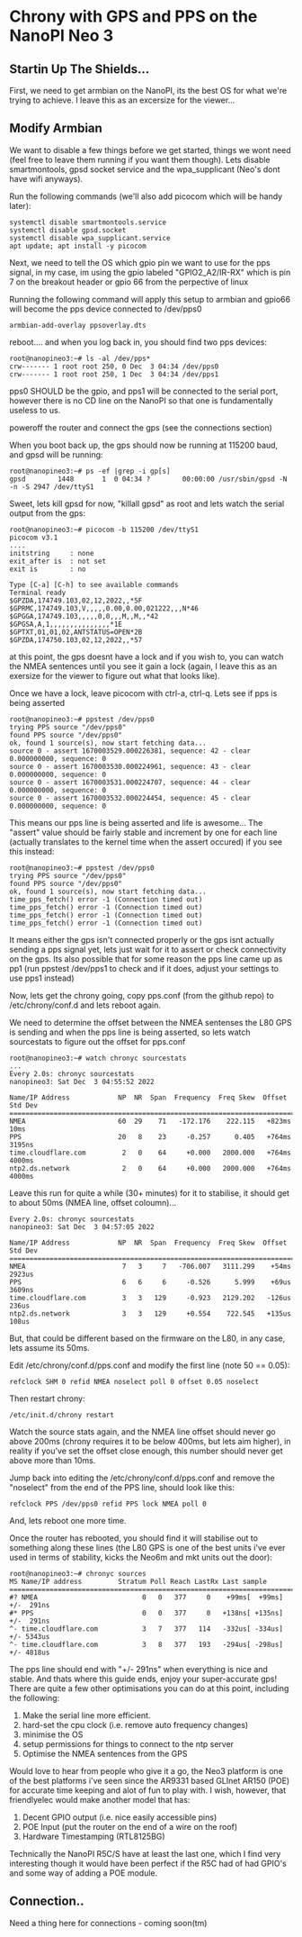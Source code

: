 # Chrony with GPS and PPS on the NanoPI Neo 3

## Startin Up The Shields...

First, we need to get armbian on the NanoPI, its the best OS for what we're trying
to achieve. I leave this as an excersize for the viewer...


## Modify Armbian

We want to disable a few things before we get started, things we wont need (feel free
to leave them running if you want them though). Lets disable smartmontools, gpsd socket
service and the wpa_supplicant (Neo's dont have wifi anyways).

Run the following commands (we'll also add picocom which will be handy later):
```
systemctl disable smartmontools.service
systemctl disable gpsd.socket
systemctl disable wpa_supplicant.service
apt update; apt install -y picocom
```

Next, we need to tell the OS which gpio pin we want to use for the pps signal, in my
case, im using the gpio labeled "GPIO2_A2/IR-RX" which is pin 7 on the breakout header
or gpio 66 from the perpective of linux

Running the following command will apply this setup to armbian and gpio66 will become
the pps device connected to /dev/pps0

```
armbian-add-overlay ppsoverlay.dts
```

reboot.... and when you log back in, you should find two pps devices:
```
root@nanopineo3:~# ls -al /dev/pps*
crw------- 1 root root 250, 0 Dec  3 04:34 /dev/pps0
crw------- 1 root root 250, 1 Dec  3 04:34 /dev/pps1
```

pps0 SHOULD be the gpio, and pps1 will be connected to the serial port, however there
is no CD line on the NanoPI so that one is fundamentally useless to us.

poweroff the router and connect the gps (see the connections section)

When you boot back up, the gps should now be running at 115200 baud, and gpsd will be 
running:

```
root@nanopineo3:~# ps -ef |grep -i gp[s]
gpsd        1448       1  0 04:34 ?        00:00:00 /usr/sbin/gpsd -N -n -S 2947 /dev/ttyS1
```

Sweet, lets kill gpsd for now, "killall gpsd" as root and lets watch the serial output
from the gps:

```
root@nanopineo3:~# picocom -b 115200 /dev/ttyS1
picocom v3.1
....
initstring     : none
exit_after is  : not set
exit is        : no

Type [C-a] [C-h] to see available commands
Terminal ready
$GPZDA,174749.103,02,12,2022,,*5F
$GPRMC,174749.103,V,,,,,0.00,0.00,021222,,,N*46
$GPGGA,174749.103,,,,,0,0,,,M,,M,,*42
$GPGSA,A,1,,,,,,,,,,,,,,,*1E
$GPTXT,01,01,02,ANTSTATUS=OPEN*2B
$GPZDA,174750.103,02,12,2022,,*57
```

at this point, the gps doesnt have a lock and if you wish to, you can watch the NMEA
sentences until you see it gain a lock (again, I leave this as an exersize for the
viewer to figure out what that looks like).

Once we have a lock, leave picocom with ctrl-a, ctrl-q. Lets see if pps is being asserted

```
root@nanopineo3:~# ppstest /dev/pps0
trying PPS source "/dev/pps0"
found PPS source "/dev/pps0"
ok, found 1 source(s), now start fetching data...
source 0 - assert 1670003529.000226381, sequence: 42 - clear  0.000000000, sequence: 0
source 0 - assert 1670003530.000224961, sequence: 43 - clear  0.000000000, sequence: 0
source 0 - assert 1670003531.000224707, sequence: 44 - clear  0.000000000, sequence: 0
source 0 - assert 1670003532.000224454, sequence: 45 - clear  0.000000000, sequence: 0
```


This means our pps line is being asserted and life is awesome... The "assert" value should
be fairly stable and increment by one for each line (actually translates to the kernel
time when the assert occured) if you see this instead:

```
root@nanopineo3:~# ppstest /dev/pps0
trying PPS source "/dev/pps0"
found PPS source "/dev/pps0"
ok, found 1 source(s), now start fetching data...
time_pps_fetch() error -1 (Connection timed out)
time_pps_fetch() error -1 (Connection timed out)
time_pps_fetch() error -1 (Connection timed out)
time_pps_fetch() error -1 (Connection timed out)
```

It means either the gps isn't connected properly or the gps isnt actually sending a
pps signal yet, lets just wait for it to assert or check connectivity on the gps. Its also
possible that for some reason the pps line came up as pp1 (run ppstest /dev/pps1 to check
and if it does, adjust your settings to use pps1 instead)

Now, lets get the chrony going, copy pps.conf (from the github repo) to /etc/chrony/conf.d
and lets reboot again.

We need to determine the offset between the NMEA sentenses the L80 GPS is sending and when
the pps line is being asserted, so lets watch sourcestats to figure out the offset for pps.conf

```
root@nanopineo3:~# watch chronyc sourcestats
...
Every 2.0s: chronyc sourcestats                                                     nanopineo3: Sat Dec  3 04:55:52 2022

Name/IP Address            NP  NR  Span  Frequency  Freq Skew  Offset  Std Dev
==============================================================================
NMEA                       60  29    71   -172.176    222.115   +823ms    10ms
PPS                        20   8    23     -0.257      0.405   +764ms  3195ns
time.cloudflare.com         2   0    64     +0.000   2000.000   +764ms  4000ms
ntp2.ds.network             2   0    64     +0.000   2000.000   +764ms  4000ms
```

Leave this run for quite a while (30+ minutes) for it to stabilise, it should get to
about 50ms (NMEA line, offset coloumn)...

```
Every 2.0s: chronyc sourcestats                                                     nanopineo3: Sat Dec  3 04:57:05 2022

Name/IP Address            NP  NR  Span  Frequency  Freq Skew  Offset  Std Dev
==============================================================================
NMEA                        7   3     7   -706.007   3111.299    +54ms  2923us
PPS                         6   6     6     -0.526      5.999    +69us  3609ns
time.cloudflare.com         3   3   129     -0.923   2129.202   -126us   236us
ntp2.ds.network             3   3   129     +0.554    722.545   +135us   108us
```

But, that could be different based on the firmware on the L80, in any case, lets
assume its 50ms.

Edit /etc/chrony/conf.d/pps.conf and modify the first line (note 50 == 0.05):

```
refclock SHM 0 refid NMEA noselect poll 0 offset 0.05 noselect
```

Then restart chrony:

```
/etc/init.d/chrony restart
```

Watch the source stats again, and the NMEA line offset should never go above
200ms (chrony requires it to be below 400ms, but lets aim higher), in reality
if you've set the offset close enough, this number should never get above more
than 10ms.

Jump back into editing the /etc/chrony/conf.d/pps.conf and remove the "noselect"
from the end of the PPS line, should look like this:

```
refclock PPS /dev/pps0 refid PPS lock NMEA poll 0
```

And, lets reboot one more time.

Once the router has rebooted, you should find it will stabilise out to something
along these lines (the L80 GPS is one of the best units i've ever used in terms
of stability, kicks the Neo6m and mkt units out the door):

```
root@nanopineo3:~# chronyc sources
MS Name/IP address         Stratum Poll Reach LastRx Last sample
===============================================================================
#? NMEA                          0   0   377     0    +99ms[  +99ms] +/-  291ns
#* PPS                           0   0   377     0   +138ns[ +135ns] +/-  291ns
^- time.cloudflare.com           3   7   377   114   -332us[ -334us] +/- 5343us
^- time.cloudflare.com           3   8   377   193   -294us[ -298us] +/- 4818us
```

The pps line should end with "+/- 291ns" when everything is nice and stable. And
thats where this guide ends, enjoy your super-accurate gps! There are quite a few
other optimisations you can do at this point, including the following:

1) Make the serial line more efficient.
2) hard-set the cpu clock (i.e. remove auto frequency changes)
3) minimise the OS
4) setup permissions for things to connect to the ntp server
5) Optimise the NMEA sentences from the GPS

Would love to hear from people who give it a go, the Neo3 platform is one of the
best platforms i've seen since the AR9331 based GLInet AR150 (POE) for accurate
time keeping and alot of fun to play with. I wish, however, that friendlyelec would
make another model that has:

1) Decent GPIO output (i.e. nice easily accessible pins)
2) POE Input (put the router on the end of a wire on the roof)
3) Hardware Timestamping (RTL8125BG)

Technically the NanoPI R5C/S have at least the last one, which I find very interesting
though it would have been perfect if the R5C had of had GPIO's and some way of adding
a POE module.


## Connection..

Need a thing here for connections - coming soon(tm)
